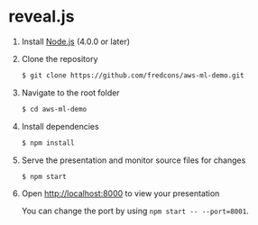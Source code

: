 # reveal.js 


1. Install [Node.js](http://nodejs.org/) (4.0.0 or later)

1. Clone the repository
   ```sh
   $ git clone https://github.com/fredcons/aws-ml-demo.git
   ```

1. Navigate to the root folder
   ```sh
   $ cd aws-ml-demo 
   ```

1. Install dependencies
   ```sh
   $ npm install
   ```

1. Serve the presentation and monitor source files for changes
   ```sh
   $ npm start
   ```

1. Open <http://localhost:8000> to view your presentation

   You can change the port by using `npm start -- --port=8001`.
